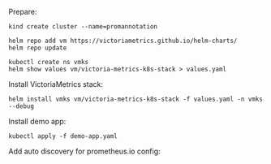 
Prepare:
```
kind create cluster --name=promannotation

helm repo add vm https://victoriametrics.github.io/helm-charts/
helm repo update

kubectl create ns vmks
helm show values vm/victoria-metrics-k8s-stack > values.yaml
```

Install VictoriaMetrics stack:
```
helm install vmks vm/victoria-metrics-k8s-stack -f values.yaml -n vmks --debug
```

Install demo app:
```
kubectl apply -f demo-app.yaml
```

Add auto discovery for prometheus.io config:
```

```

